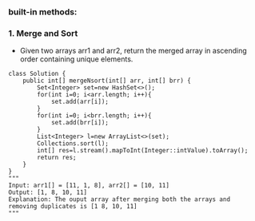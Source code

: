### built-in methods:

### 1. Merge and Sort
* Given two arrays arr1 and arr2, return the merged array in ascending order containing unique elements.

```
class Solution {
    public int[] mergeNsort(int[] arr, int[] brr) {
        Set<Integer> set=new HashSet<>();
        for(int i=0; i<arr.length; i++){
            set.add(arr[i]);
        }
        for(int i=0; i<brr.length; i++){
            set.add(brr[i]);
        }
        List<Integer> l=new ArrayList<>(set);
        Collections.sort(l);
        int[] res=l.stream().mapToInt(Integer::intValue).toArray();
        return res;
    }
}
"""
Input: arr1[] = [11, 1, 8], arr2[] = [10, 11]
Output: [1, 8, 10, 11]
Explanation: The ouput array after merging both the arrays and removing duplicates is [1 8, 10, 11]
"""
```
